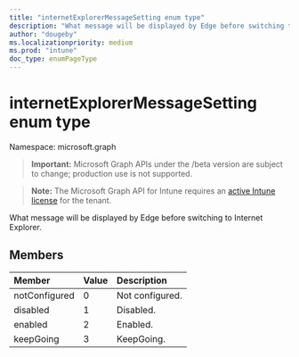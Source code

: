 ```yaml
---
title: "internetExplorerMessageSetting enum type"
description: "What message will be displayed by Edge before switching to Internet Explorer."
author: "dougeby"
ms.localizationpriority: medium
ms.prod: "intune"
doc_type: enumPageType
---
```


# internetExplorerMessageSetting enum type

Namespace: microsoft.graph

> **Important:** Microsoft Graph APIs under the /beta version are subject to change; production use is not supported.

> **Note:** The Microsoft Graph API for Intune requires an [active Intune license](https://go.microsoft.com/fwlink/?linkid=839381) for the tenant.

What message will be displayed by Edge before switching to Internet Explorer.

## Members
|Member|Value|Description|
|:---|:---|:---|
|notConfigured|0|Not configured.|
|disabled|1|Disabled.|
|enabled|2|Enabled.|
|keepGoing|3|KeepGoing.|



